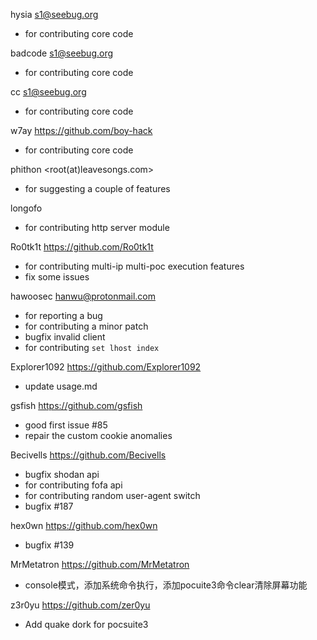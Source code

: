 hysia <s1@seebug.org>
* for contributing core code

badcode <s1@seebug.org>
* for contributing core code

cc <s1@seebug.org>
* for contributing core code

w7ay <https://github.com/boy-hack>
* for contributing core code

phithon <root(at)leavesongs.com>
* for suggesting a couple of features

longofo
* for contributing http server module


Ro0tk1t <https://github.com/Ro0tk1t>
* for contributing multi-ip multi-poc execution features
* fix some issues

hawoosec <hanwu@protonmail.com>
* for reporting a bug
* for contributing a minor patch
* bugfix invalid client
* for contributing `set lhost index`

Explorer1092 <https://github.com/Explorer1092>
* update usage.md

gsfish <https://github.com/gsfish>
* good first issue #85
* repair the custom cookie anomalies

Becivells <https://github.com/Becivells>
* bugfix shodan api
* for contributing fofa api
* for contributing random user-agent switch
* bugfix #187

hex0wn <https://github.com/hex0wn>
* bugfix #139

MrMetatron <https://github.com/MrMetatron>
* console模式，添加系统命令执行，添加pocuite3命令clear清除屏幕功能

z3r0yu <https://github.com/zer0yu>
* Add quake dork for pocsuite3
